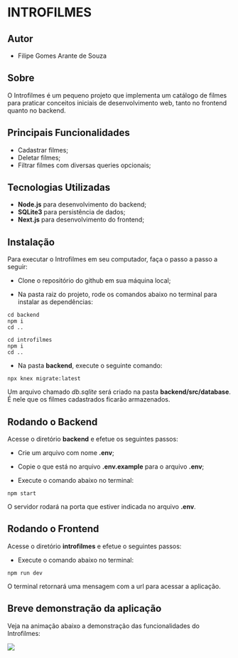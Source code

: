 # INTROFILMES

## Autor

* Filipe Gomes Arante de Souza

## Sobre

O Introfilmes é um pequeno projeto que implementa um catálogo de filmes
para praticar conceitos iniciais de desenvolvimento web, tanto no frontend
quanto no backend.

## Principais Funcionalidades

* Cadastrar filmes;
* Deletar filmes;
* Filtrar filmes com diversas queries opcionais;

## Tecnologias Utilizadas

* **Node.js** para desenvolvimento do backend;
* **SQLite3** para persistência de dados;
* **Next.js** para desenvolvimento do frontend;

## Instalação

Para executar o Introfilmes em seu computador, faça o passo a passo a seguir:

* Clone o repositório do github em sua máquina local;

* Na pasta raiz do projeto, rode os comandos abaixo no terminal para instalar as dependências:

```
cd backend
npm i
cd ..

cd introfilmes
npm i
cd ..
```

* Na pasta **backend**, execute o seguinte comando:

```
npx knex migrate:latest
```

Um arquivo chamado *db.sqlite* será criado na pasta **backend/src/database**.
É nele que os filmes cadastrados ficarão armazenados. 

## Rodando o Backend

Acesse o diretório **backend** e efetue os seguintes passos:

* Crie um arquivo com nome **.env**;
* Copie o que está no arquivo **.env.example** para o arquivo **.env**;

* Execute o comando abaixo no terminal:

```
npm start
```
O servidor rodará na porta que estiver indicada no arquivo **.env**.

## Rodando o Frontend
Acesse o diretório **introfilmes** e efetue o seguintes passos:

* Execute o comando abaixo no terminal:

```
npm run dev
```

O terminal retornará uma mensagem com a url para acessar a aplicação.

## Breve demonstração da aplicação

Veja na animação abaixo a demonstração das funcionalidades do Introfilmes:

<img src="introfilmes.gif">
